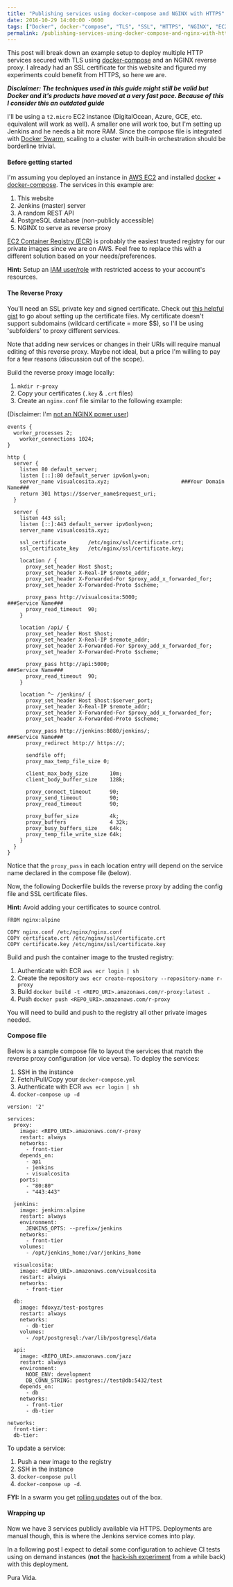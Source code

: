 ```yaml
---
title: "Publishing services using docker-compose and NGINX with HTTPS"
date: 2016-10-29 14:00:00 -0600
tags: ["Docker", docker-"compose", "TLS", "SSL", "HTTPS", "NGINX", "EC2", "AWS", "Jenkins", "reverse", "proxy"]
permalink: /publishing-services-using-docker-compose-and-nginx-with-https/
---
```


This post will break down an example setup to deploy multiple HTTP services secured with TLS using [docker-compose](https://docs.docker.com/compose/overview/) and an NGINX reverse proxy. I already had an SSL certificate for this website and figured my experiments could benefit from HTTPS, so here we are.

***Disclaimer: The techniques used in this guide might still be valid but Docker and it's products have moved at a very fast pace. Because of this I consider this an outdated guide***

I'll be using a `t2.micro` EC2 instance (DigitalOcean, Azure, GCE, etc. equivalent will work as well). A smaller one will work too, but I'm setting up Jenkins and he needs a bit more RAM. Since the compose file is integrated with [Docker Swarm](https://docker.github.io/swarm/overview/), scaling to a cluster with built-in orchestration should be borderline trivial.

#### Before getting started

I'm assuming you deployed an instance in [AWS EC2](https://docs.aws.amazon.com/AWSEC2/latest/UserGuide/EC2_GetStarted.html) and installed [docker](https://docs.docker.com/engine/installation/linux/ubuntulinux/) + [docker-compose](https://github.com/docker/compose/releases). The services in this example are:
1. This website
2. Jenkins (master) server
3. A random REST API
4. PostgreSQL database (non-publicly accessible)
5. NGINX to serve as reverse proxy

[EC2 Container Registry (ECR)](https://aws.amazon.com/ecr/) is probably the easiest trusted registry for our private images since we are on AWS. Feel free to replace this with a different solution based on your needs/preferences.

__Hint:__ Setup an [IAM user/role](http://docs.aws.amazon.com/IAM/latest/UserGuide/introduction.html) with restricted access to your account's resources.

#### The Reverse Proxy

You'll need an SSL private key and signed certificate. Check out [this helpful gist](https://gist.github.com/bradmontgomery/6487319) to go about setting up the certificate files. My certificate doesn't support subdomains (wildcard certificate = more $$), so I'll be using 'subfolders' to proxy different services.

Note that adding new services or changes in their URIs will require manual editing of this reverse proxy. Maybe not ideal, but a price I'm willing to pay for a few reasons (discussion out of the scope).

Build the reverse proxy image locally:
1. `mkdir r-proxy`
2. Copy your certificates (`.key` & `.crt` files)
3. Create an `nginx.conf` file similar to the following example:

(Disclaimer: I'm [not an NGINX power user](https://twitter.com/thepracticaldev/status/705825638851149824))

```
events {
  worker_processes 2;
	worker_connections 1024;
}

http {
  server {
    listen 80 default_server;
    listen [::]:80 default_server ipv6only=on;
    server_name visualcosita.xyz;                       ###Your Domain Name###
    return 301 https://$server_name$request_uri;
  }

  server {
    listen 443 ssl;
    listen [::]:443 default_server ipv6only=on;
    server_name visualcosita.xyz;

    ssl_certificate       /etc/nginx/ssl/certificate.crt;
    ssl_certificate_key   /etc/nginx/ssl/certificate.key;

    location / {
      proxy_set_header Host $host;
      proxy_set_header X-Real-IP $remote_addr;
      proxy_set_header X-Forwarded-For $proxy_add_x_forwarded_for;
      proxy_set_header X-Forwarded-Proto $scheme;

      proxy_pass http://visualcosita:5000;                    ###Service Name###
      proxy_read_timeout  90;
    }

    location /api/ {
      proxy_set_header Host $host;
      proxy_set_header X-Real-IP $remote_addr;
      proxy_set_header X-Forwarded-For $proxy_add_x_forwarded_for;
      proxy_set_header X-Forwarded-Proto $scheme;

      proxy_pass http://api:5000;                             ###Service Name###
      proxy_read_timeout  90;
    }

    location ^~ /jenkins/ {
      proxy_set_header Host $host:$server_port;
      proxy_set_header X-Real-IP $remote_addr;
      proxy_set_header X-Forwarded-For $proxy_add_x_forwarded_for;
      proxy_set_header X-Forwarded-Proto $scheme;

      proxy_pass http://jenkins:8080/jenkins/;                ###Service Name###
      proxy_redirect http:// https://;

      sendfile off;
      proxy_max_temp_file_size 0;

      client_max_body_size       10m;
      client_body_buffer_size    128k;

      proxy_connect_timeout      90;
      proxy_send_timeout         90;
      proxy_read_timeout         90;

      proxy_buffer_size          4k;
      proxy_buffers              4 32k;
      proxy_busy_buffers_size    64k;
      proxy_temp_file_write_size 64k;
    }
  }
}

```

Notice that the `proxy_pass` in each location entry will depend on the service name declared in the compose file (below).

Now, the following Dockerfile builds the reverse proxy by adding the config file and SSL certificate files.

__Hint:__ Avoid adding your certificates to source control.

```
FROM nginx:alpine

COPY nginx.conf /etc/nginx/nginx.conf
COPY certificate.crt /etc/nginx/ssl/certificate.crt
COPY certificate.key /etc/nginx/ssl/certificate.key
```

Build and push the container image to the trusted registry:
1. Authenticate with ECR `aws ecr login | sh`
2. Create the repository  `aws ecr create-repository --repository-name r-proxy`
2. Build `docker build -t <REPO_URI>.amazonaws.com/r-proxy:latest .`
3. Push `docker push <REPO_URI>.amazonaws.com/r-proxy`

You will need to build and push to the registry all other private images needed.

#### Compose file

Below is a sample compose file to layout the services that match the reverse proxy configuration (or vice versa). To deploy the services:
1. SSH in the instance
2. Fetch/Pull/Copy your `docker-compose.yml`
2. Authenticate with ECR `aws ecr login | sh`
3. `docker-compose up -d`

```
version: '2'

services:
  proxy:
    image: <REPO_URI>.amazonaws.com/r-proxy
    restart: always
    networks:
      - front-tier
    depends_on:
      - api
      - jenkins
      - visualcosita
    ports:
      - "80:80"
      - "443:443"

  jenkins:
    image: jenkins:alpine
    restart: always
    environment:
      JENKINS_OPTS: --prefix=/jenkins
    networks:
      - front-tier
    volumes:
      - /opt/jenkins_home:/var/jenkins_home

  visualcosita:
    image: <REPO_URI>.amazonaws.com/visualcosita
    restart: always
    networks:
      - front-tier

  db:
    image: fdoxyz/test-postgres
    restart: always
    networks:
      - db-tier
    volumes:
      - /opt/postgresql:/var/lib/postgresql/data

  api:
    image: <REPO_URI>.amazonaws.com/jazz
    restart: always
    environment:
      NODE_ENV: development
      DB_CONN_STRING: postgres://test@db:5432/test
    depends_on:
      - db
    networks:
      - front-tier
      - db-tier

networks:
  front-tier:
  db-tier:
```

To update a service:
1. Push a new image to the registry
2. SSH in the instance
3. `docker-compose pull`
4. `docker-compose up -d`.

__FYI:__ In a swarm you get [rolling updates](https://docs.docker.com/engine/swarm/swarm-tutorial/rolling-update/) out of the box.

#### Wrapping up

Now we have 3 services publicly available via HTTPS. Deployments are manual though, this is where the Jenkins service comes into play.

In a following post I expect to detail some configuration to achieve CI tests using on demand instances (__not__ the [hack-ish experiment](/post/running-dockerized-tests-in-jenkins) from a while back) with this deployment.

Pura Vida.
